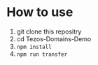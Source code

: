 # How to use
1. git clone this repositry
2. cd Tezos-Domains-Demo
3. ```npm install```
4. ```npm run transfer```